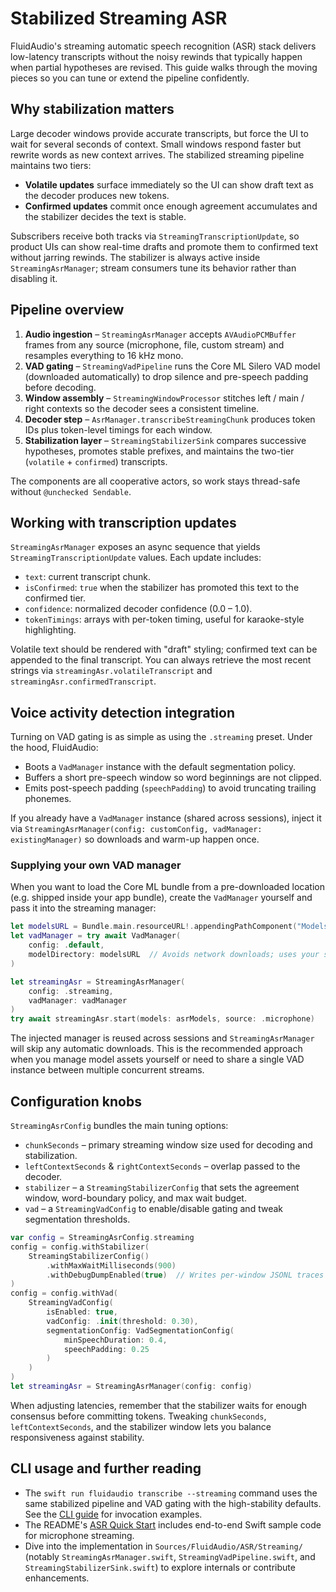 # Stabilized Streaming ASR

FluidAudio's streaming automatic speech recognition (ASR) stack delivers low-latency transcripts without the noisy rewinds that typically happen when partial hypotheses are revised. This guide walks through the moving pieces so you can tune or extend the pipeline confidently.

## Why stabilization matters

Large decoder windows provide accurate transcripts, but force the UI to wait for several seconds of context. Small windows respond faster but rewrite words as new context arrives. The stabilized streaming pipeline maintains two tiers:

- **Volatile updates** surface immediately so the UI can show draft text as the decoder produces new tokens.
- **Confirmed updates** commit once enough agreement accumulates and the stabilizer decides the text is stable.

Subscribers receive both tracks via `StreamingTranscriptionUpdate`, so product UIs can show real-time drafts and promote them to confirmed text without jarring rewinds.
The stabilizer is always active inside `StreamingAsrManager`; stream consumers tune its behavior rather than disabling it.

## Pipeline overview

1. **Audio ingestion** – `StreamingAsrManager` accepts `AVAudioPCMBuffer` frames from any source (microphone, file, custom stream) and resamples everything to 16 kHz mono.
2. **VAD gating** – `StreamingVadPipeline` runs the Core ML Silero VAD model (downloaded automatically) to drop silence and pre-speech padding before decoding.
3. **Window assembly** – `StreamingWindowProcessor` stitches left / main / right contexts so the decoder sees a consistent timeline.
4. **Decoder step** – `AsrManager.transcribeStreamingChunk` produces token IDs plus token-level timings for each window.
5. **Stabilization layer** – `StreamingStabilizerSink` compares successive hypotheses, promotes stable prefixes, and maintains the two-tier (`volatile` + `confirmed`) transcripts.

The components are all cooperative actors, so work stays thread-safe without `@unchecked Sendable`.

## Working with transcription updates

`StreamingAsrManager` exposes an async sequence that yields `StreamingTranscriptionUpdate` values. Each update includes:

- `text`: current transcript chunk.
- `isConfirmed`: `true` when the stabilizer has promoted this text to the confirmed tier.
- `confidence`: normalized decoder confidence (0.0 – 1.0).
- `tokenTimings`: arrays with per-token timing, useful for karaoke-style highlighting.

Volatile text should be rendered with "draft" styling; confirmed text can be appended to the final transcript. You can always retrieve the most recent strings via `streamingAsr.volatileTranscript` and `streamingAsr.confirmedTranscript`.

## Voice activity detection integration

Turning on VAD gating is as simple as using the `.streaming` preset. Under the hood, FluidAudio:

- Boots a `VadManager` instance with the default segmentation policy.
- Buffers a short pre-speech window so word beginnings are not clipped.
- Emits post-speech padding (`speechPadding`) to avoid truncating trailing phonemes.

If you already have a `VadManager` instance (shared across sessions), inject it via `StreamingAsrManager(config: customConfig, vadManager: existingManager)` so downloads and warm-up happen once.

### Supplying your own VAD manager

When you want to load the Core ML bundle from a pre-downloaded location (e.g. shipped inside your app bundle), create the `VadManager` yourself and pass it into the streaming manager:

```swift
let modelsURL = Bundle.main.resourceURL!.appendingPathComponent("Models/VAD", isDirectory: true)
let vadManager = try await VadManager(
    config: .default,
    modelDirectory: modelsURL  // Avoids network downloads; uses your staged model files
)

let streamingAsr = StreamingAsrManager(
    config: .streaming,
    vadManager: vadManager
)
try await streamingAsr.start(models: asrModels, source: .microphone)
```

The injected manager is reused across sessions and `StreamingAsrManager` will skip any automatic downloads. This is the recommended approach when you manage model assets yourself or need to share a single VAD instance between multiple concurrent streams.

## Configuration knobs

`StreamingAsrConfig` bundles the main tuning options:

- `chunkSeconds` – primary streaming window size used for decoding and stabilization.
- `leftContextSeconds` & `rightContextSeconds` – overlap passed to the decoder.
- `stabilizer` – a `StreamingStabilizerConfig` that sets the agreement window, word-boundary policy, and max wait budget.
- `vad` – a `StreamingVadConfig` to enable/disable gating and tweak segmentation thresholds.

```swift
var config = StreamingAsrConfig.streaming
config = config.withStabilizer(
    StreamingStabilizerConfig()
        .withMaxWaitMilliseconds(900)
        .withDebugDumpEnabled(true)  // Writes per-window JSONL traces
)
config = config.withVad(
    StreamingVadConfig(
        isEnabled: true,
        vadConfig: .init(threshold: 0.30),
        segmentationConfig: VadSegmentationConfig(
            minSpeechDuration: 0.4,
            speechPadding: 0.25
        )
    )
)
let streamingAsr = StreamingAsrManager(config: config)
```

When adjusting latencies, remember that the stabilizer waits for enough consensus before committing tokens. Tweaking `chunkSeconds`, `leftContextSeconds`, and the stabilizer window lets you balance responsiveness against stability.

## CLI usage and further reading

- The `swift run fluidaudio transcribe --streaming` command uses the same stabilized pipeline and VAD gating with the high-stability defaults. See the [CLI guide](../CLI.md#asr) for invocation examples.
- The README's [ASR Quick Start](../../README.md#asr-quick-start) includes end-to-end Swift sample code for microphone streaming.
- Dive into the implementation in `Sources/FluidAudio/ASR/Streaming/` (notably `StreamingAsrManager.swift`, `StreamingVadPipeline.swift`, and `StreamingStabilizerSink.swift`) to explore internals or contribute enhancements.
